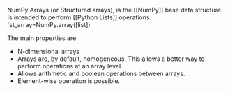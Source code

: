 NumPy Arrays (or Structured arrays), is the [[NumPy]]  base data structure. Is intended to perform [[Python Lists]] operations. `st_array=NumPy.array([list]) 


The main properties are:
* N-dimensional arrays
* Arrays are, by default, homogeneous. This allows a better way to perform operations at an array level.
* Allows arithmetic and boolean operations between arrays.
* Element-wise operation is possible.